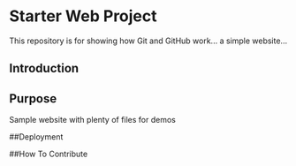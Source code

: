# Starter Web Project

This repository is for showing how Git and GitHub work... a simple website... 

## Introduction 

## Purpose

Sample website with plenty of files for demos

##Deployment

##How To Contribute